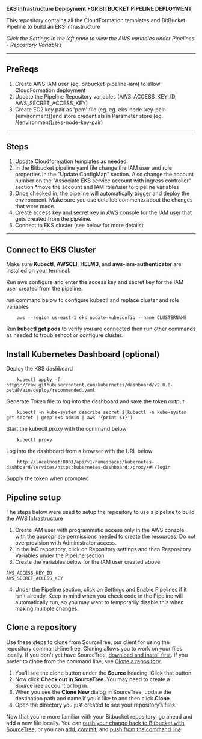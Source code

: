 **EKS Infrastructure Deployment**
**FOR BITBUCKET PIPELINE DEPLOYMENT**

This repository contains all the CloudFormation templates and BitBucket Pipeline to build an EKS infrastructure

*Click the Settings in the left pane to view the AWS variables under Pipelines - Repository Variables*

---

## PreReqs

 1. Create AWS IAM user (eg. bitbucket-pipeline-iam) to allow CloudFormation deployment
 2. Update the Pipeline Repository variables (AWS_ACCESS_KEY_ID, AWS_SECRET_ACCESS_KEY)
 3. Create EC2 key pair as 'pem' file (eg. eg. eks-node-key-pair-{environment})and store credentials in 
    Parameter store  (eg. /{environment}/eks-node-key-pair)

---

## Steps

 1. Update Cloudformation templates as needed.
 2. In the Bitbucket pipeline yaml file change the IAM user and role properties in the "Update ConfigMap" section. Also change the account number on the "Associate EKS service account with ingress controller" section
 *move the account and IAM role/user to pipeline variables
 3. Once checked in, the pipeline will automatically trigger and deploy the environment. Make sure you use detailed comments about the changes that were made.
 4. Create access key and secret key in AWS console for the IAM user that gets created from the pipeline.
 5. Connect to EKS cluster (see below for more details)

---

## Connect to EKS Cluster
Make sure **Kubectl**, **AWSCLI**, **HELM3**, and **aws-iam-authenticator** are installed on your terminal.


Run aws configure and enter the access key and secret key for the IAM user created from the pipeline.


run command below to configure kubectl and replace cluster and role variables
```
    aws --region us-east-1 eks update-kubeconfig --name CLUSTERNAME
```

Run **kubectl get pods** to verify you are connected then run other commands as needed to troubleshoot or configure cluster.

## Install Kubernetes Dashboard (optional)

Deploy the K8S dashboard

```
    kubectl apply -f https://raw.githubusercontent.com/kubernetes/dashboard/v2.0.0-beta8/aio/deploy/recommended.yaml
```


Generate Token file to log into the dashboard and save the token output

```
    kubectl -n kube-system describe secret $(kubectl -n kube-system get secret | grep eks-admin | awk '{print $1}')
```

Start the kubectl proxy with the command below

```  
    kubectl proxy
```

Log into the dashboard from a browser with the URL below

```
    http://localhost:8001/api/v1/namespaces/kubernetes-dashboard/services/https:kubernetes-dashboard:/proxy/#!/login
```

Supply the token when prompted

## Pipeline setup

The steps below were used to setup the repository to use a pipeline to build the AWS Infrastructure

1. Create IAM user with programmatic access only in the AWS console with the appropriate permissions needed to create the resources. Do not overprovision with Administrator access.
2. In the IaC repository, click on Repository settings and then Respository Variables under the Pipeline section
3. Create the variables below for the IAM user created above
```
AWS_ACCESS_KEY_ID
AWS_SECRET_ACCESS_KEY
```
4. Under the Pipeline section, click on Settings and Enable Pipelines if it isn't already. Keep in mind when you check code in the Pipeline will automatically run, so you may want to temporarily disable this when making multiple changes. 

## Clone a repository

Use these steps to clone from SourceTree, our client for using the repository command-line free. Cloning allows you to work on your files locally. If you don't yet have SourceTree, [download and install first](https://www.sourcetreeapp.com/). If you prefer to clone from the command line, see [Clone a repository](https://confluence.atlassian.com/x/4whODQ).

1. You’ll see the clone button under the **Source** heading. Click that button.
2. Now click **Check out in SourceTree**. You may need to create a SourceTree account or log in.
3. When you see the **Clone New** dialog in SourceTree, update the destination path and name if you’d like to and then click **Clone**.
4. Open the directory you just created to see your repository’s files.

Now that you're more familiar with your Bitbucket repository, go ahead and add a new file locally. You can [push your change back to Bitbucket with SourceTree](https://confluence.atlassian.com/x/iqyBMg), or you can [add, commit,](https://confluence.atlassian.com/x/8QhODQ) and [push from the command line](https://confluence.atlassian.com/x/NQ0zDQ).